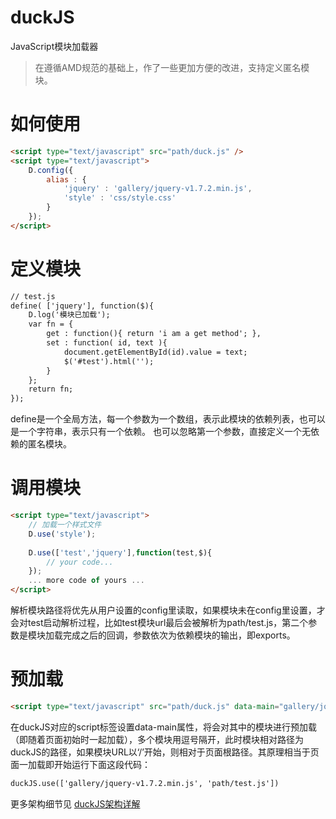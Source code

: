 # duckJS
JavaScript模块加载器

> 在遵循AMD规范的基础上，作了一些更加方便的改进，支持定义匿名模块。

# 如何使用

```html
<script type="text/javascript" src="path/duck.js" />
<script type="text/javascript">
	D.config({
		alias : {
			'jquery' : 'gallery/jquery-v1.7.2.min.js',
			'style' : 'css/style.css'
		}
	});
</script>
```

# 定义模块
```html
// test.js
define( ['jquery'], function($){
	D.log('模块已加载');
	var fn = {
		get : function(){ return 'i am a get method'; },
		set : function( id, text ){
			document.getElementById(id).value = text;
			$('#test').html('');
		}
	};
	return fn;
});
```
define是一个全局方法，每一个参数为一个数组，表示此模块的依赖列表，也可以是一个字符串，表示只有一个依赖。
也可以忽略第一个参数，直接定义一个无依赖的匿名模块。

# 调用模块
```html
<script type="text/javascript">
    // 加载一个样式文件
	D.use('style');
	
	D.use(['test','jquery'],function(test,$){
        // your code...
    });
    ... more code of yours ...
</script>
```

解析模块路径将优先从用户设置的config里读取，如果模块未在config里设置，才会对test启动解析过程，比如test模块url最后会被解析为path/test.js，第二个参数是模块加载完成之后的回调，参数依次为依赖模块的输出，即exports。

# 预加载 #
```html
<script type="text/javascript" src="path/duck.js" data-main="gallery/jquery-v1.7.2.min.js, path/test.js" />
```

在duckJS对应的script标签设置data-main属性，将会对其中的模块进行预加载（即随着页面初始时一起加载），多个模块用逗号隔开，此时模块相对路径为duckJS的路径，如果模块URL以‘/’开始，则相对于页面根路径。其原理相当于页面一加载即开始运行下面这段代码：
```html
duckJS.use(['gallery/jquery-v1.7.2.min.js', 'path/test.js'])
```

更多架构细节见 [duckJS架构详解](http://www.jsfor.com/qianduan/javascript/javascript-mo-kuai-jia-zai-qi-duckjs-jia-gou-xiang-jie.html)
